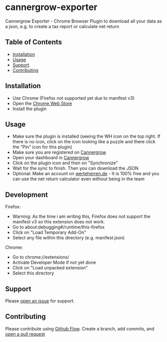 # cannergrow-exporter

Cannergrow Exporter - Chrome Browser Plugin to download all your data as a json, e.g. to create a tax report or calculate net return

## Table of Contents

- [Installation](#installation)
- [Usage](#usage)
- [Support](#support)
- [Contributing](#contributing)

## Installation

- Use Chrome (Firefox not supported yet due to manifest v3)
- Open the [Chrome Web Store](https://chrome.google.com/webstore/category/extensions)
- Install the plugin

## Usage

- Make sure the plugin is installed (seeing the WH icon on the top right. If there is no icon, click on the icon looking like a puzzle and there click the "Pin" icon for this plugin)
- Make sure you are registered on [Cannergrow](https://cannergrow.com/r/XJ7QY3)
- Open your dashboard in [Cannergrow](https://cannergrow.com/r/XJ7QY3)
- Click on the plugin icon and then on "Synchronize"
- Wait for the sync to finish. Then you can download the JSON
- Optional: Make an account on [werteherren.de](https://werteherren.de) - It is 100% free and you can use the net return calculator even without being in the team

## Development

Firefox: 

- Warning: As the time i am writing this, Firefox does not support the manifest v3 so this extension does not work. 
- Go to about:debugging#/runtime/this-firefox
- Click on "Load Temporary Add-On"
- Select any file within this directory (e.g. manifest.json)

Chrome:

- Go to chrome://extensions/
- Activate Developer Mode if not yet done
- Click on "Load unpacked extension"
- Select this directory

## Support

Please [open an issue](https://github.com/alexanderthurn/cannergrow-exporter/issues/new) for support.

## Contributing

Please contribute using [Github Flow](https://guides.github.com/introduction/flow/). Create a branch, add commits, and [open a pull request](https://github.com/alexanderthurn/cannergrow-exporter/compare/)
